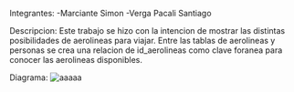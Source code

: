Integrantes: 
-Marciante Simon
-Verga Pacali Santiago

Descripcion: Este trabajo se hizo con la intencion de mostrar las distintas posibilidades de aerolineas para viajar. 
Entre las tablas de aerolineas y personas se crea una relacion de id_aerolineas como clave foranea para conocer las aerolineas disponibles.

Diagrama: ![aaaaa](https://github.com/user-attachments/assets/bb4246d3-3f6e-4cfa-a6b5-75b718a1eea2)
